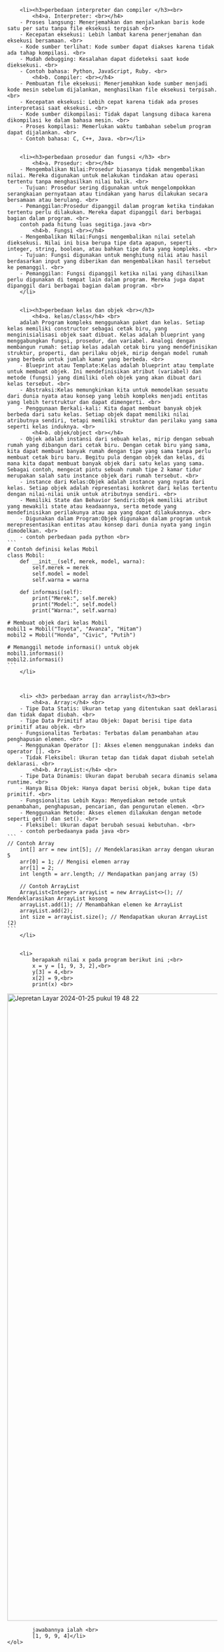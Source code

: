 <!DOCTYPE html>

<head>
    <title>Contoh HTML Sederhana</title>

</head>
<body>
    <ol>


        <li><h3>perbedaan interpreter dan compiler </h3><br>
            <h4>a. Interpreter: <br></h4>
        - Proses langsung: Menerjemahkan dan menjalankan baris kode satu per satu tanpa file eksekusi terpisah <br>
        - Kecepatan eksekusi: Lebih lambat karena penerjemahan dan eksekusi bersamaan. <br>
        - Kode sumber terlihat: Kode sumber dapat diakses karena tidak ada tahap kompilasi. <br>
        - Mudah debugging: Kesalahan dapat dideteksi saat kode dieksekusi. <br>
        - Contoh bahasa: Python, JavaScript, Ruby. <br>
            <h4>b. Compiler: <br></h4>
        - Pembuatan file eksekusi: Menerjemahkan kode sumber menjadi kode mesin sebelum dijalankan, menghasilkan file eksekusi terpisah. <br>
        - Kecepatan eksekusi: Lebih cepat karena tidak ada proses interpretasi saat eksekusi. <br>
        - Kode sumber dikompilasi: Tidak dapat langsung dibaca karena dikompilasi ke dalam bahasa mesin. <br>
        - Proses kompilasi: Memerlukan waktu tambahan sebelum program dapat dijalankan. <br>
        - Contoh bahasa: C, C++, Java. <br></li>


        <li><h3>perbedaan prosedur dan fungsi </h3> <br>
            <h4>a. Prosedur: <br></h4> 
        - Mengembalikan Nilai:Prosedur biasanya tidak mengembalikan nilai. Mereka digunakan untuk melakukan tindakan atau operasi tertentu tanpa menghasilkan nilai balik. <br>
        - Tujuan: Prosedur sering digunakan untuk mengelompokkan serangkaian pernyataan atau tindakan yang harus dilakukan secara bersamaan atau berulang. <br>
        - Pemanggilan:Prosedur dipanggil dalam program ketika tindakan tertentu perlu dilakukan. Mereka dapat dipanggil dari berbagai bagian dalam program. <br>
        contoh pada hitung luas segitiga.java <br>
            <h4>b. Fungsi <br></h4>
        - Mengembalikan Nilai:Fungsi mengembalikan nilai setelah dieksekusi. Nilai ini bisa berupa tipe data apapun, seperti integer, string, boolean, atau bahkan tipe data yang kompleks. <br>
        - Tujuan: Fungsi digunakan untuk menghitung nilai atau hasil berdasarkan input yang diberikan dan mengembalikan hasil tersebut ke pemanggil. <br>
        - Pemanggilan: Fungsi dipanggil ketika nilai yang dihasilkan perlu digunakan di tempat lain dalam program. Mereka juga dapat dipanggil dari berbagai bagian dalam program. <br> 
        </li>


        <li><h3>perbedaan kelas dan objek <br></h3> 
            <h4>a. kelas/class</h4> <br>
        adalah Program kompleks menggunakan paket dan kelas. Setiap kelas memiliki constructor sebagai cetak biru, yang menginisialisasi objek saat dibuat. Kelas adalah blueprint yang menggabungkan fungsi, prosedur, dan variabel. Analogi dengan membangun rumah: setiap kelas adalah cetak biru yang mendefinisikan struktur, properti, dan perilaku objek, mirip dengan model rumah yang berbeda untuk jumlah kamar yang berbeda. <br>
        - Blueprint atau Template:Kelas adalah blueprint atau template untuk membuat objek. Ini mendefinisikan atribut (variabel) dan metode (fungsi) yang dimiliki oleh objek yang akan dibuat dari kelas tersebut. <br>
        - Abstraksi:Kelas memungkinkan kita untuk memodelkan sesuatu dari dunia nyata atau konsep yang lebih kompleks menjadi entitas yang lebih terstruktur dan dapat dimengerti. <br>
        - Penggunaan Berkali-kali: Kita dapat membuat banyak objek berbeda dari satu kelas. Setiap objek dapat memiliki nilai atributnya sendiri, tetapi memiliki struktur dan perilaku yang sama seperti kelas induknya. <br>
            <h4>b. objek/object <br></h4>
        - Objek adalah instansi dari sebuah kelas, mirip dengan sebuah rumah yang dibangun dari cetak biru. Dengan cetak biru yang sama, kita dapat membuat banyak rumah dengan tipe yang sama tanpa perlu membuat cetak biru baru. Begitu pula dengan objek dan kelas, di mana kita dapat membuat banyak objek dari satu kelas yang sama. Sebagai contoh, mengecat pintu sebuah rumah tipe 2 kamar tidur merupakan salah satu instance objek dari rumah tersebut. <br>
        - instance dari Kelas:Objek adalah instance yang nyata dari kelas. Setiap objek adalah representasi konkret dari kelas tertentu dengan nilai-nilai unik untuk atributnya sendiri. <br>
        - Memiliki State dan Behavior Sendiri:Objek memiliki atribut yang mewakili state atau keadaannya, serta metode yang mendefinisikan perilakunya atau apa yang dapat dilakukannya. <br>
        - Digunakan dalam Program:Objek digunakan dalam program untuk merepresentasikan entitas atau konsep dari dunia nyata yang ingin dimodelkan. <br>
        - contoh perbedaan pada python <br>
    ```
    # Contoh definisi kelas Mobil
    class Mobil:
        def __init__(self, merek, model, warna):
            self.merek = merek
            self.model = model
            self.warna = warna
        
        def informasi(self):
            print("Merek:", self.merek)
            print("Model:", self.model)
            print("Warna:", self.warna)
    
    # Membuat objek dari kelas Mobil
    mobil1 = Mobil("Toyota", "Avanza", "Hitam")
    mobil2 = Mobil("Honda", "Civic", "Putih")
    
    # Memanggil metode informasi() untuk objek
    mobil1.informasi()
    mobil2.informasi()
    ```
        </li>



        <li> <h3> perbedaan array dan arraylist</h3><br>
            <h4>a. Array:</h4> <br>
        - Tipe Data Statis: Ukuran tetap yang ditentukan saat deklarasi dan tidak dapat diubah. <br>
        - Tipe Data Primitif atau Objek: Dapat berisi tipe data primitif atau objek. <br>
        - Fungsionalitas Terbatas: Terbatas dalam penambahan atau penghapusan elemen. <br>
        - Menggunakan Operator []: Akses elemen menggunakan indeks dan operator []. <br>
        - Tidak Fleksibel: Ukuran tetap dan tidak dapat diubah setelah deklarasi. <br>
            <h4>b. ArrayList:</h4> <br>
        - Tipe Data Dinamis: Ukuran dapat berubah secara dinamis selama runtime. <br>
        - Hanya Bisa Objek: Hanya dapat berisi objek, bukan tipe data primitif. <br>
        - Fungsionalitas Lebih Kaya: Menyediakan metode untuk penambahan, penghapusan, pencarian, dan pengurutan elemen. <br>
        - Menggunakan Metode: Akses elemen dilakukan dengan metode seperti get() dan set(). <br>
        - Fleksibel: Ukuran dapat berubah sesuai kebutuhan. <br>
        - contoh perbedaanya pada java <br>
    ```
    // Contoh Array
        int[] arr = new int[5]; // Mendeklarasikan array dengan ukuran 5
        arr[0] = 1; // Mengisi elemen array
        arr[1] = 2;
        int length = arr.length; // Mendapatkan panjang array (5)
        
        // Contoh ArrayList
        ArrayList<Integer> arrayList = new ArrayList<>(); // Mendeklarasikan ArrayList kosong
        arrayList.add(1); // Menambahkan elemen ke ArrayList
        arrayList.add(2);
        int size = arrayList.size(); // Mendapatkan ukuran ArrayList (2)
    ```
        </li>


        <li>
            berapakah nilai x pada program berikut ini ;<br>
            x = y = [1, 9, 3, 2],<br>
            y[3] = 4,<br>
            x[2] = 9,<br>
            print(x) <br>

<img width="1433" alt="Jepretan Layar 2024-01-25 pukul 19 48 22" src="https://github.com/anggasybnrhd/i2310053_UAS_ALPRO_S1/assets/50766782/a384fa6f-23f6-4166-a5ac-676b26691358">

            
            jawabannya ialah <br>
            [1, 9, 9, 4]</li>
    </ol>
    
</body>
</html>
